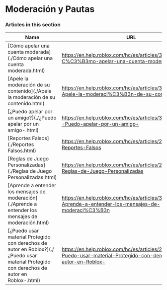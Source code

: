 # Moderación y Pautas   
### Articles in this section
Name|URL
-|-
[Cómo apelar una cuenta moderada](./Cómo apelar una cuenta moderada.html) |https://en.help.roblox.com/hc/es/articles/360000245263-C%C3%B3mo-apelar-una-cuenta-moderada
[Apele la moderación de su contenido](./Apele la moderación de su contenido.html) |https://en.help.roblox.com/hc/es/articles/360000272703-Apele-la-moderaci%C3%B3n-de-su-contenido
[¿Puedo apelar por un amigo?](./¿Puedo apelar por un amigo-.html) |https://en.help.roblox.com/hc/es/articles/360000240183--Puedo-apelar-por-un-amigo-
[Reportes Falsos](./Reportes Falsos.html) |https://en.help.roblox.com/hc/es/articles/203312470-Reportes-Falsos
[Reglas de Juego Personalizadas](./Reglas de Juego Personalizadas.html) |https://en.help.roblox.com/hc/es/articles/203312500-Reglas-de-Juego-Personalizadas
[Aprende a entender los mensajes de moderación](./Aprende a entender los mensajes de moderación.html) |https://en.help.roblox.com/hc/es/articles/360020870412-Aprende-a-entender-los-mensajes-de-moderaci%C3%B3n
[¿Puedo usar material Protegido con derechos de autor en Roblox?](./¿Puedo usar material Protegido con derechos de autor en Roblox-.html) |https://en.help.roblox.com/hc/es/articles/206388086--Puedo-usar-material-Protegido-con-derechos-de-autor-en-Roblox-